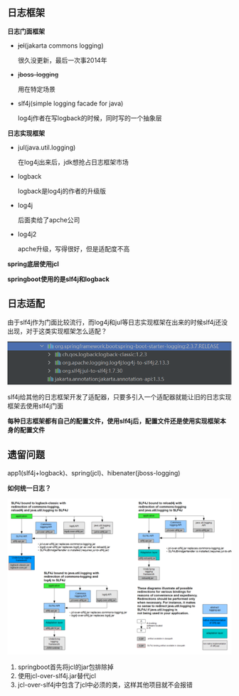 ## 日志框架

**日志门面框架**

- ~~jcl~~(jakarta commons logging)

  很久没更新，最后一次事2014年

- ~~jboss-logging~~

  用在特定场景

- slf4j(simple logging facade for java)

  log4j作者在写logback的时候，同时写的一个抽象层

**日志实现框架**

- jul(java.util.logging)

  在log4j出来后，jdk想抢占日志框架市场

- logback

  logback是log4j的作者的升级版

- log4j

  后面卖给了apche公司

- log4j2

  apche升级，写得很好，但是适配度不高

**spring底层使用jcl**

**springboot使用的是slf4j和logback**



## 日志适配

由于slf4j作为门面比较流行，而log4j和jul等日志实现框架在出来的时候slf4j还没出现，对于这类实现框架怎么适配？

![image-20220401152659038](assets/image-20220401152659038.png)

slf4j给其他的日志框架开发了适配器，只要多引入一个适配器就能让旧的日志实现框架去使用slf4j门面

**每种日志框架都有自己的配置文件，使用slf4j后，配置文件还是使用实现框架本身的配置文件**



## 遗留问题

app1(slf4j+logback)、spring(jcl)、hibenater(jboss-logging)

**如何统一日志？**

![image-20220401153703823](assets/image-20220401153703823.png)

1. springboot首先将jcl的jar包排除掉
2. 使用jcl-over-slf4j.jar替代jcl
3. jcl-over-slf4j中包含了jcl中必须的类，这样其他项目就不会报错

